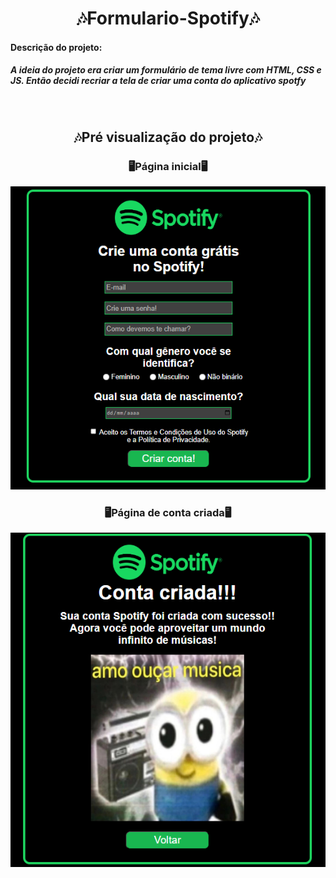<h1 align="center">🎶Formulario-Spotify🎶</h1>
<h4>Descrição do projeto:</h4>
<h5>A ideia do projeto era criar um formulário de tema livre com HTML, CSS e JS. Então decidi recriar a tela de criar uma conta do aplicativo spotfy </h5> <br>

<h2 align='center'>🎶Pré visualização do projeto🎶</h2> 
<h3 align='center'>🖥️Página inicial🖥️</h3> 
<div align='center'>
  <img src='Pagina_Inicial.png'>
</div>

<h3 align='center'>🖥️Página de conta criada🖥️</h3>
<div align='center'>
  <img src='Pagina_Conta-Criada.png'>
</div>

